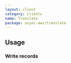 ```yaml
---
layout: client
category: clients
name: Translate
package: async-aws/translate
---
```


## Usage

### Write records

```php

```
